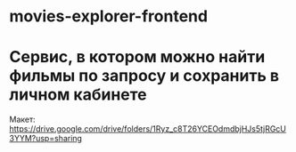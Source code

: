 # movies-explorer-frontend

# Сервис, в котором можно найти фильмы по запросу и сохранить в личном кабинете

Макет: https://drive.google.com/drive/folders/1Ryz_c8T26YCEOdmdbjHJs5tjRGcU3YYM?usp=sharing